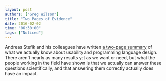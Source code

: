 ```yaml
---
layout: post
authors: ["Greg Wilson"]
title: "Two Pages of Evidence"
date: 2016-02-02
time: "06:30:00"
tags: ["Noticed"]
---
```

Andreas Stefik and his colleagues have written
[a two-page summary](http://quorumlanguage.com/evidence/evidence.pdf)
of what we actually know about usability and programming language design.
There aren't nearly as many results yet as we want or need,
but what the people working in the field have shown is that
we actually can answer these questions scientifically,
and that answering them correctly actually does have an impact.
